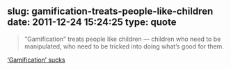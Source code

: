 slug: gamification-treats-people-like-children
date: 2011-12-24 15:24:25
type: quote
---

> “Gamification” treats people like children — children who need to be manipulated, who need to be tricked into doing what’s good for them.

[‘Gamification’ sucks](http://inessential.com/2011/12/23/gamification_sucks)
